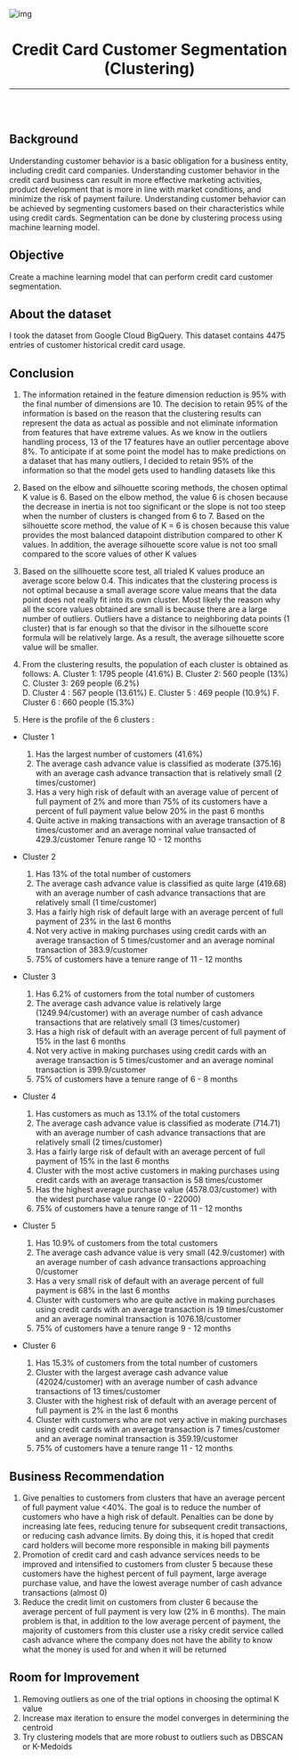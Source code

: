 ![img](https://miro.medium.com/v2/resize:fit:828/format:webp/0*roEnqE5qSiUbTJkp.jpg)

<center>

<h1>Credit Card Customer Segmentation (Clustering)</h1>

---

</center>

<br />
<br />

## **Background**
Understanding customer behavior is a basic obligation for a business entity, including credit card companies. Understanding customer behavior in the credit card business can result in more effective marketing activities, product development that is more in line with market conditions, and minimize the risk of payment failure. Understanding customer behavior can be achieved by segmenting customers based on their characteristics while using credit cards. Segmentation can be done by clustering process using machine learning model.

## **Objective**
Create a machine learning model that can perform credit card customer segmentation.

## **About the dataset**

I took the dataset from Google Cloud BigQuery. This dataset contains 4475 entries of customer historical credit card usage.

## **Conclusion**

1. The information retained in the feature dimension reduction is 95% with the final number of dimensions are 10. The decision to retain 95% of the information is based on the reason that the clustering results can represent the data as actual as possible and not eliminate information from features that have extreme values. As we know in the outliers handling process, 13 of the 17 features have an outlier percentage above 8%. To anticipate if at some point the model has to make predictions on a dataset that has many outliers, I decided to retain 95% of the information so that the model gets used to handling datasets like this
   
2. Based on the elbow and silhouette scoring methods, the chosen optimal K value is 6. Based on the elbow method, the value 6 is chosen because the decrease in inertia is not too significant or the slope is not too steep when the number of clusters is changed from 6 to 7. Based on the silhouette score method, the value of K = 6 is chosen because this value provides the most balanced datapoint distribution compared to other K values. In addition, the average silhouette score value is not too small compared to the score values ​​of other K values
   
3. Based on the sillhouette score test, all trialed K values produce an average score below 0.4. This indicates that the clustering process is not optimal because a small average score value means that the data point does not really fit into its own cluster. Most likely the reason why all the score values obtained are small is because there are a large number of outliers. Outliers have a distance to neighboring data points (1 cluster) that is far enough so that the divisor in the silhouette score formula will be relatively large. As a result, the average silhouette score value will be smaller.
   
4. From the clustering results, the population of each cluster is obtained as follows:
  A. Cluster 1: 1795 people (41.6%)
  B. Cluster 2: 560 people (13%)
  C. Cluster 3: 269 people (6.2%)  
  D. Cluster 4 : 567 people (13.61%)
  E. Cluster 5 : 469 people (10.9%)
  F. Cluster 6 : 660 people (15.3%)
5. Here is the profile of the 6 clusters :
   
  - Cluster 1
    1. Has the largest number of customers (41.6%) 
    2. The average cash advance value is classified as moderate (375.16) with an average cash advance transaction that is relatively small (2 times/customer) 
    3. Has a very high   risk of default with an average value of percent of full payment of 2% and more than 75% of its customers have a percent of full payment value below 20% in the past 6 months
    4. Quite active in making transactions    with an average transaction of 8 times/customer and an average nominal value transacted of 429.3/customer Tenure range 10 - 12 months

  - Cluster 2
    1. Has 13% of the total number of customers
    2. The average cash advance value is classified as quite large (419.68) with an average number of cash advance transactions that are relatively small (1 time/customer)
    3. Has a fairly high risk of default large with an average percent of full payment of 23% in the last 6 months
    4. Not very active in making purchases using credit cards with an average transaction of 5 times/customer and an average nominal transaction of 383.9/customer
    5. 75% of customers have a tenure range of 11 - 12 months

  - Cluster 3
    1. Has 6.2% of customers from the total number of customers
    2. The average cash advance value is relatively large (1249.94/customer) with an average number of cash advance transactions that are relatively small (3 times/customer)
    3. Has a high risk of default with an average percent of full payment of 15% in the last 6 months
    4. Not very active in making purchases using credit cards with an average transaction is 5 times/customer and an average nominal transaction is 399.9/customer
    5. 75% of customers have a tenure range of 6 - 8 months

  - Cluster 4
    1. Has customers as much as 13.1% of the total customers
    2. The average cash advance value is classified as moderate (714.71) with an average number of cash advance transactions that are relatively small (2 times/customer)
    3. Has a fairly large risk of default with an average percent of full payment of 15% in the last 6 months
    4. Cluster with the most active customers in making purchases using credit cards with an average transaction is 58 times/customer
    5. Has the highest average purchase value (4578.03/customer) with the widest purchase value range (0 - 22000)
    6. 75% of customers have a tenure range of 11 - 12 months

  - Cluster 5
    1. Has 10.9% of customers from the total customers
    2. The average cash advance value is very small (42.9/customer) with an average number of cash advance transactions approaching 0/customer
    3. Has a very small risk of default with an average percent of full payment is 68% in the last 6 months
    4. Cluster with customers who are quite active in making purchases using credit cards with an average transaction is 19 times/customer and an average nominal transaction is 1076.18/customer
    5. 75% of customers have a tenure range 9 - 12 months

  - Cluster 6
    1. Has 15.3% of customers from the total number of customers
    2. Cluster with the largest average cash advance value (42024/customer) with an average number of cash advance transactions of 13 times/customer
    3. Cluster with the highest risk of default with an average percent of full payment is 2% in the last 6 months
    4. Cluster with customers who are not very active in making purchases using credit cards with an average transaction is 7 times/customer and an average nominal transaction is 359.19/customer
    5. 75% of customers have a tenure range 11 - 12 months

## **Business Recommendation**

1. Give penalties to customers from clusters that have an average percent of full payment value <40%. The goal is to reduce the number of customers who have a high risk of default. Penalties can be done by increasing late fees, reducing tenure for subsequent credit transactions, or reducing cash advance limits. By doing this, it is hoped that credit card holders will become more responsible in making bill payments  
2. Promotion of credit card and cash advance services needs to be improved and intensified to customers from cluster 5 because these customers have the highest percent of full payment, large average purchase value, and have the lowest average number of cash advance transactions (almost 0)
3. Reduce the credit limit on customers from cluster 6 because the average percent of full payment is very low (2% in 6 months). The main problem is that, in addition to the low average percent of payment, the majority of customers from this cluster use a risky credit service called cash advance where the company does not have the ability to know what the money is used for and when it will be returned

## **Room for Improvement**

1. Removing outliers as one of the trial options in choosing the optimal K value
2. Increase max iteration to ensure the model converges in determining the centroid
3. Try clustering models that are more robust to outliers such as DBSCAN or K-Medoids
